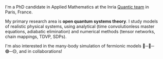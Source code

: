 I'm a PhD candidate in Applied Mathematics at the Inria [Quantic team](https://quantic.phys.ens.fr/) in Paris, France. 

My primary research area is **open quantum systems theory**. I study models of realistic physical systems, using analytical (time convolutionless master equations, adiabatic elimination) and numerical methods (tensor networks, chain mappings, TDVP, SDPs).

I'm also interested in the many-body simulation of fermionic models 🔵─🔴─🟢─🟡, and in collaborations!

<!--
**angelariva/angelariva** is a ✨ _special_ ✨ repository because its `README.md` (this file) appears on your GitHub profile.

Here are some ideas to get you started:

- 🔭 I’m currently working on ...
- 🌱 I’m currently learning ...
- 👯 I’m looking to collaborate on ...
- 🤔 I’m looking for help with ...
- 💬 Ask me about ...
- 📫 How to reach me: ...
- 😄 Pronouns: ...
- ⚡ Fun fact: ...
-->
